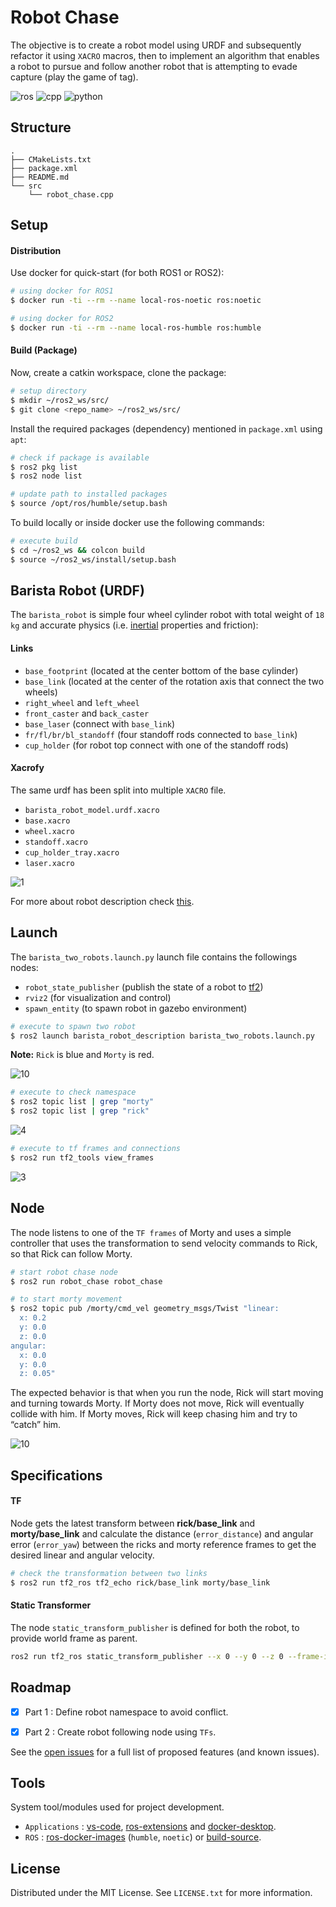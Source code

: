 # Robot Chase

The objective is to create a robot model using URDF and subsequently refactor it using `XACRO` macros, then to implement an algorithm that enables a robot to pursue and follow another robot that is attempting to evade capture (play the game of tag).

![ros](https://img.shields.io/badge/ROS2-humble-red) ![cpp](https://img.shields.io/badge/cpp-11+-blue) ![python](https://img.shields.io/badge/python-3.8+-blue)

## Structure

```text
.
├── CMakeLists.txt
├── package.xml
├── README.md
└── src
    └── robot_chase.cpp
```

## Setup

#### Distribution

Use docker for quick-start (for both ROS1 or ROS2):

```sh
# using docker for ROS1
$ docker run -ti --rm --name local-ros-noetic ros:noetic
```

```sh
# using docker for ROS2
$ docker run -ti --rm --name local-ros-humble ros:humble
```

#### Build (Package)

Now, create a catkin workspace, clone the package:

```sh
# setup directory
$ mkdir ~/ros2_ws/src/
$ git clone <repo_name> ~/ros2_ws/src/
```

Install the required packages (dependency) mentioned in `package.xml` using `apt`:

```sh
# check if package is available
$ ros2 pkg list
$ ros2 node list
```

```sh
# update path to installed packages
$ source /opt/ros/humble/setup.bash
```

To build locally or inside docker use the following commands:

```sh
# execute build
$ cd ~/ros2_ws && colcon build
$ source ~/ros2_ws/install/setup.bash
```

## Barista Robot (URDF)

The `barista_robot` is simple four wheel cylinder robot with total weight of `18 kg` and accurate physics (i.e. [inertial](https://en.wikipedia.org/wiki/List_of_moments_of_inertia) properties and friction):

#### Links

- `base_footprint` (located at the center bottom of the base cylinder)
- `base_link` (located at the center of the rotation axis that connect the two wheels)
- `right_wheel` and `left_wheel`
- `front_caster` and `back_caster`
- `base_laser` (connect with `base_link`)
- `fr/fl/br/bl_standoff` (four standoff rods connected to `base_link`)
- `cup_holder` (for robot top connect with one of the standoff rods)

#### Xacrofy

The same urdf has been split into multiple `XACRO` file.

- `barista_robot_model.urdf.xacro`
- `base.xacro`
- `wheel.xacro`
- `standoff.xacro`
- `cup_holder_tray.xacro`
- `laser.xacro`

![1](./.assets/1.png)

For more about robot description check [this](https://github.com/llabhishekll/barista_robot_description).

## Launch

The `barista_two_robots.launch.py` launch file contains the followings nodes:

- `robot_state_publisher` (publish the state of a robot to [tf2](http://ros.org/wiki/tf2))
- `rviz2` (for visualization and control)
- `spawn_entity` (to spawn robot in gazebo environment)

```sh
# execute to spawn two robot
$ ros2 launch barista_robot_description barista_two_robots.launch.py
```

**Note:** `Rick` is blue and `Morty` is red.

![10](./.assets/10.png)

```sh
# execute to check namespace
$ ros2 topic list | grep "morty"
$ ros2 topic list | grep "rick"
```

![4](./.assets/4.png)

```sh
# execute to tf frames and connections
$ ros2 run tf2_tools view_frames
```

![3](./.assets/3.png)

## Node

The node listens to one of the `TF frames` of Morty and uses a simple controller that uses the transformation to send velocity commands to Rick, so that Rick can follow Morty.

```sh
# start robot chase node
$ ros2 run robot_chase robot_chase
```

```sh
# to start morty movement
$ ros2 topic pub /morty/cmd_vel geometry_msgs/Twist "linear:
  x: 0.2
  y: 0.0
  z: 0.0
angular:
  x: 0.0
  y: 0.0
  z: 0.05"
```

The expected behavior is that when you run the node, Rick will start moving and turning towards Morty. If Morty does not move, Rick will eventually collide with him. If Morty moves, Rick will keep chasing him and try to “catch” him.

![10](./.assets/10.gif)

## Specifications

#### TF

Node gets the latest transform between **rick/base_link** and **morty/base_link** and calculate the distance (`error_distance`) and angular error (`error_yaw`) between the ricks and morty reference frames to get the desired linear and angular velocity.

```sh
# check the transformation between two links
$ ros2 run tf2_ros tf2_echo rick/base_link morty/base_link
```

#### Static Transformer

The node `static_transform_publisher` is defined for both the robot, to provide world frame as parent.

```sh
ros2 run tf2_ros static_transform_publisher --x 0 --y 0 --z 0 --frame-id frame_id -child-frame-id child_frame_id
```

## Roadmap

- [x] Part 1 : Define robot namespace to avoid conflict.

- [x] Part 2 : Create robot following node using `TFs`.

See the [open issues](https://github.com/llabhishekll/) for a full list of proposed features (and known issues).

## Tools

System tool/modules used for project development.

- `Applications` : [vs-code](https://code.visualstudio.com/), [ros-extensions](https://marketplace.visualstudio.com/items?itemName=ms-iot.vscode-ros) and [docker-desktop](https://docs.docker.com/get-docker/).
- `ROS` : [ros-docker-images](https://hub.docker.com/_/ros/) (`humble`, `noetic`) or [build-source](https://www.ros.org/blog/getting-started/).

## License

Distributed under the MIT License. See `LICENSE.txt` for more information.

